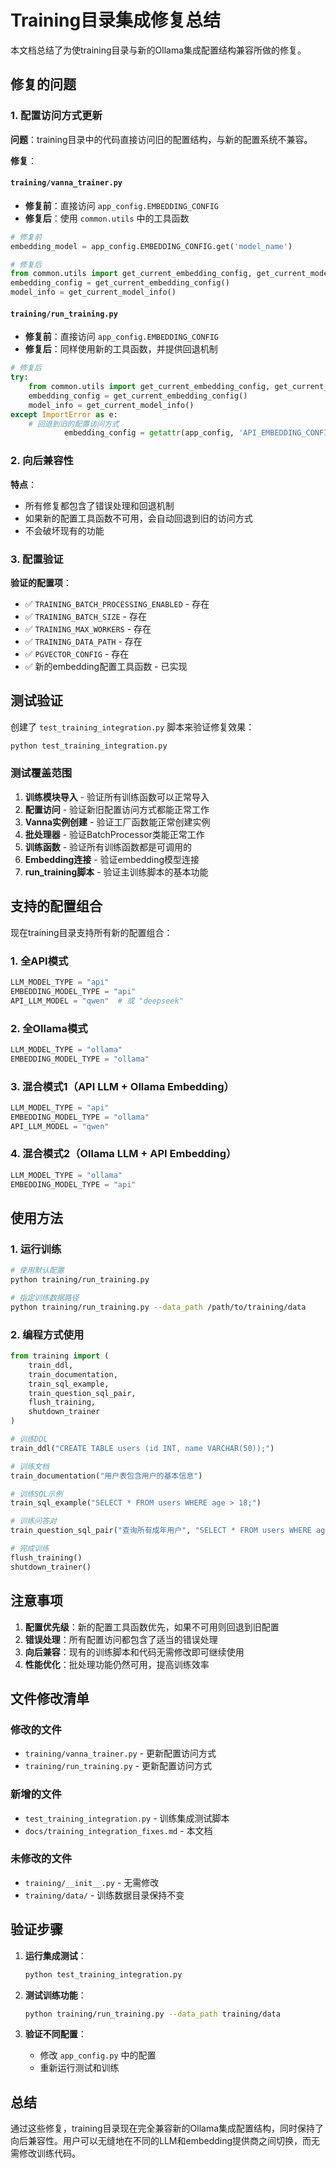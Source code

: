 # Training目录集成修复总结

本文档总结了为使training目录与新的Ollama集成配置结构兼容所做的修复。

## 修复的问题

### 1. 配置访问方式更新

**问题**：training目录中的代码直接访问旧的配置结构，与新的配置系统不兼容。

**修复**：

#### `training/vanna_trainer.py`
- **修复前**：直接访问 `app_config.EMBEDDING_CONFIG`
- **修复后**：使用 `common.utils` 中的工具函数

```python
# 修复前
embedding_model = app_config.EMBEDDING_CONFIG.get('model_name')

# 修复后
from common.utils import get_current_embedding_config, get_current_model_info
embedding_config = get_current_embedding_config()
model_info = get_current_model_info()
```

#### `training/run_training.py`
- **修复前**：直接访问 `app_config.EMBEDDING_CONFIG`
- **修复后**：同样使用新的工具函数，并提供回退机制

```python
# 修复后
try:
    from common.utils import get_current_embedding_config, get_current_model_info
    embedding_config = get_current_embedding_config()
    model_info = get_current_model_info()
except ImportError as e:
    # 回退到旧的配置访问方式
            embedding_config = getattr(app_config, 'API_EMBEDDING_CONFIG', {})
```

### 2. 向后兼容性

**特点**：
- 所有修复都包含了错误处理和回退机制
- 如果新的配置工具函数不可用，会自动回退到旧的访问方式
- 不会破坏现有的功能

### 3. 配置验证

**验证的配置项**：
- ✅ `TRAINING_BATCH_PROCESSING_ENABLED` - 存在
- ✅ `TRAINING_BATCH_SIZE` - 存在  
- ✅ `TRAINING_MAX_WORKERS` - 存在
- ✅ `TRAINING_DATA_PATH` - 存在
- ✅ `PGVECTOR_CONFIG` - 存在
- ✅ 新的embedding配置工具函数 - 已实现

## 测试验证

创建了 `test_training_integration.py` 脚本来验证修复效果：

```bash
python test_training_integration.py
```

### 测试覆盖范围

1. **训练模块导入** - 验证所有训练函数可以正常导入
2. **配置访问** - 验证新旧配置访问方式都能正常工作
3. **Vanna实例创建** - 验证工厂函数能正常创建实例
4. **批处理器** - 验证BatchProcessor类能正常工作
5. **训练函数** - 验证所有训练函数都是可调用的
6. **Embedding连接** - 验证embedding模型连接
7. **run_training脚本** - 验证主训练脚本的基本功能

## 支持的配置组合

现在training目录支持所有新的配置组合：

### 1. 全API模式
```python
LLM_MODEL_TYPE = "api"
EMBEDDING_MODEL_TYPE = "api"
API_LLM_MODEL = "qwen"  # 或 "deepseek"
```

### 2. 全Ollama模式
```python
LLM_MODEL_TYPE = "ollama"
EMBEDDING_MODEL_TYPE = "ollama"
```

### 3. 混合模式1（API LLM + Ollama Embedding）
```python
LLM_MODEL_TYPE = "api"
EMBEDDING_MODEL_TYPE = "ollama"
API_LLM_MODEL = "qwen"
```

### 4. 混合模式2（Ollama LLM + API Embedding）
```python
LLM_MODEL_TYPE = "ollama"
EMBEDDING_MODEL_TYPE = "api"
```

## 使用方法

### 1. 运行训练

```bash
# 使用默认配置
python training/run_training.py

# 指定训练数据路径
python training/run_training.py --data_path /path/to/training/data
```

### 2. 编程方式使用

```python
from training import (
    train_ddl,
    train_documentation,
    train_sql_example,
    train_question_sql_pair,
    flush_training,
    shutdown_trainer
)

# 训练DDL
train_ddl("CREATE TABLE users (id INT, name VARCHAR(50));")

# 训练文档
train_documentation("用户表包含用户的基本信息")

# 训练SQL示例
train_sql_example("SELECT * FROM users WHERE age > 18;")

# 训练问答对
train_question_sql_pair("查询所有成年用户", "SELECT * FROM users WHERE age >= 18;")

# 完成训练
flush_training()
shutdown_trainer()
```

## 注意事项

1. **配置优先级**：新的配置工具函数优先，如果不可用则回退到旧配置
2. **错误处理**：所有配置访问都包含了适当的错误处理
3. **向后兼容**：现有的训练脚本和代码无需修改即可继续使用
4. **性能优化**：批处理功能仍然可用，提高训练效率

## 文件修改清单

### 修改的文件
- `training/vanna_trainer.py` - 更新配置访问方式
- `training/run_training.py` - 更新配置访问方式

### 新增的文件
- `test_training_integration.py` - 训练集成测试脚本
- `docs/training_integration_fixes.md` - 本文档

### 未修改的文件
- `training/__init__.py` - 无需修改
- `training/data/` - 训练数据目录保持不变

## 验证步骤

1. **运行集成测试**：
   ```bash
   python test_training_integration.py
   ```

2. **测试训练功能**：
   ```bash
   python training/run_training.py --data_path training/data
   ```

3. **验证不同配置**：
   - 修改 `app_config.py` 中的配置
   - 重新运行测试和训练

## 总结

通过这些修复，training目录现在完全兼容新的Ollama集成配置结构，同时保持了向后兼容性。用户可以无缝地在不同的LLM和embedding提供商之间切换，而无需修改训练代码。 